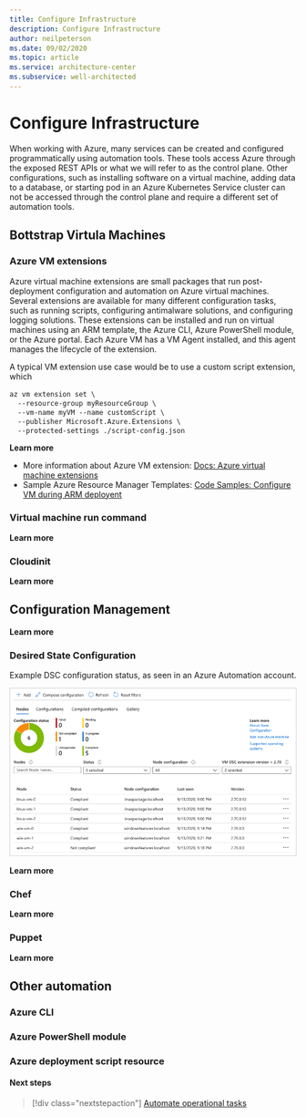 ```yaml
---
title: Configure Infrastructure
description: Configure Infrastructure
author: neilpeterson
ms.date: 09/02/2020
ms.topic: article
ms.service: architecture-center
ms.subservice: well-architected
---
```


# Configure Infrastructure

When working with Azure, many services can be created and configured programmatically using automation tools. These tools access Azure through the exposed REST APIs or what we will refer to as the control plane. Other configurations, such as installing software on a virtual machine, adding data to a database, or starting pod in an Azure Kubernetes Service cluster can not be accessed through the control plane and require a different set of automation tools. 

## Bottstrap Virtula Machines

### Azure VM extensions

Azure virtual machine extensions are small packages that run post-deployment configuration and automation on Azure virtual machines. Several extensions are available for many different configuration tasks, such as running scripts, configuring antimalware solutions, and configuring logging solutions. These extensions can be installed and run on virtual machines using an ARM template, the Azure CLI, Azure PowerShell module, or the Azure portal. Each Azure VM has a VM Agent installed, and this agent manages the lifecycle of the extension.

A typical VM extension use case would be to use a custom script extension, which 

```
az vm extension set \
  --resource-group myResourceGroup \
  --vm-name myVM --name customScript \
  --publisher Microsoft.Azure.Extensions \
  --protected-settings ./script-config.json
```

**Learn more**

- More information about Azure VM extension: [Docs: Azure virtual machine extensions](https://docs.microsoft.com/azure/virtual-machines/extensions/overview)
- Sample Azure Resource Manager Templates: [Code Samples: Configure VM during ARM deployent](https://docs.microsoft.com/samples/browse/?terms=arm%20templates)

### Virtual machine run command

**Learn more**

### Cloudinit

**Learn more**

## Configuration Management

**Learn more**

### Desired State Configuration

Example DSC configuration status, as seen in an Azure Automation account.

![](./images/azure-dsc.png)

**Learn more**

### Chef

**Learn more**

### Puppet

**Learn more**

## Other automation

### Azure CLI

### Azure PowerShell module

### Azure deployment script resource

#### Next steps

> [!div class="nextstepaction"]
> [Automate operational tasks](./automation-tasks.md)
